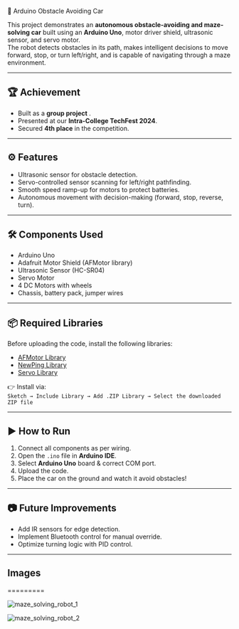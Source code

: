 🚗 Arduino Obstacle Avoiding Car

This project demonstrates an **autonomous obstacle-avoiding and maze-solving car** built using an **Arduino Uno**, motor driver shield, ultrasonic sensor, and servo motor.  
The robot detects obstacles in its path, makes intelligent decisions to move forward, stop, or turn left/right, and is capable of navigating through a maze environment.

---

## 🏆 Achievement
- Built as a **group project** .  
- Presented at our **Intra-College TechFest 2024**.  
- Secured **4th place** in the competition.

---

## ⚙️ Features
- Ultrasonic sensor for obstacle detection.  
- Servo-controlled sensor scanning for left/right pathfinding.  
- Smooth speed ramp-up for motors to protect batteries.  
- Autonomous movement with decision-making (forward, stop, reverse, turn).  

---

## 🛠️ Components Used
- Arduino Uno  
- Adafruit Motor Shield (AFMotor library)  
- Ultrasonic Sensor (HC-SR04)  
- Servo Motor  
- 4 DC Motors with wheels  
- Chassis, battery pack, jumper wires  

---

## 📦 Required Libraries
Before uploading the code, install the following libraries:

- [AFMotor Library](https://learn.adafruit.com/adafruit-motor-shield/library-install)  
- [NewPing Library](https://github.com/livetronic/Arduino-NewPing)  
- [Servo Library](https://github.com/arduino-libraries/Servo.git)  

👉 Install via:  
`Sketch → Include Library → Add .ZIP Library → Select the downloaded ZIP file`

---

## ▶️ How to Run
1. Connect all components as per wiring.  
2. Open the `.ino` file in **Arduino IDE**.  
3. Select **Arduino Uno** board & correct COM port.  
4. Upload the code.  
5. Place the car on the ground and watch it avoid obstacles!

---

## 📷 Future Improvements
- Add IR sensors for edge detection.  
- Implement Bluetooth control for manual override.  
- Optimize turning logic with PID control.  

---

## Images
=========

![maze_solving_robot_1](https://github.com/user-attachments/assets/459a8fe7-fc2b-47cb-a9d7-8a7ecaca38a1)

![maze_solving_robot_2](https://github.com/user-attachments/assets/8a19b8f1-a986-4a2b-8a7f-aba2b7a5506f)









